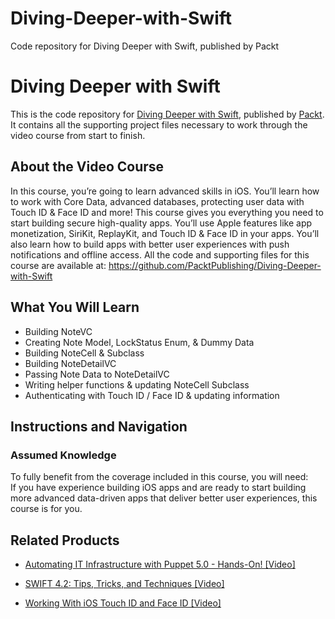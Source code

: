# Diving-Deeper-with-Swift
Code repository for Diving Deeper with Swift, published by Packt
# Diving Deeper with Swift
This is the code repository for [Diving Deeper with Swift](https://www.packtpub.com/application-development/working-ios-touch-id-and-face-id-video?utm_source=github&utm_medium=repository&utm_campaign=9781789955538), published by [Packt](https://www.packtpub.com/?utm_source=github). It contains all the supporting project files necessary to work through the video course from start to finish.
## About the Video Course
In this course, you’re going to learn advanced skills in iOS. You’ll learn how to work with Core Data, advanced databases, protecting user data with Touch ID & Face ID and more!
This course gives you everything you need to start building secure high-quality apps. You’ll use Apple features like app monetization, SiriKit, ReplayKit, and Touch ID & Face ID in your apps. You’ll also learn how to build apps with better user experiences with push notifications and offline access. All the code and supporting files for this course are available at: https://github.com/PacktPublishing/Diving-Deeper-with-Swift

<H2>What You Will Learn</H2>
<DIV class=book-info-will-learn-text>
<UL>
<LI>Building NoteVC 
<LI>Creating Note Model, LockStatus Enum, &amp; Dummy Data 
<LI>Building NoteCell &amp; Subclass 
<LI>Building NoteDetailVC 
<LI>Passing Note Data to NoteDetailVC 
<LI>Writing helper functions &amp; updating NoteCell Subclass 
<LI>Authenticating with Touch ID / Face ID &amp; updating information </LI></UL></DIV>

## Instructions and Navigation
### Assumed Knowledge
To fully benefit from the coverage included in this course, you will need:<br/>
If you have experience building iOS apps and are ready to start building more advanced data-driven apps that deliver better user experiences, this course is for you.

   

## Related Products
* [Automating IT Infrastructure with Puppet 5.0 - Hands-On! [Video]](https://www.packtpub.com/application-development/working-ios-touch-id-and-face-id-video?utm_source=github&utm_medium=repository&utm_campaign=9781789955538)

* [SWIFT 4.2: Tips, Tricks, and Techniques [Video]](https://www.packtpub.com/application-development/working-ios-touch-id-and-face-id-video?utm_source=github&utm_medium=repository&utm_campaign=9781789955538)

* [Working With iOS Touch ID and Face ID [Video]](https://www.packtpub.com/application-development/working-ios-touch-id-and-face-id-video?utm_source=github&utm_medium=repository&utm_campaign=9781789955538)

